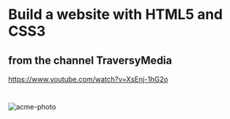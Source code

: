# Build a website with HTML5 and CSS3

## from the channel TraversyMedia

https://www.youtube.com/watch?v=XsEnj-1hG2o

#
![acme-photo](https://user-images.githubusercontent.com/50461475/87717991-986cc900-c787-11ea-9373-227248e95dcd.gif)
